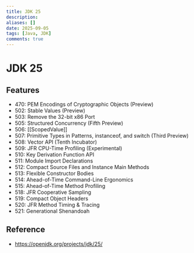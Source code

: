 ```yaml
---
title: JDK 25
description:
aliases: []
date: 2025-09-05
tags: [Java, JDK]
comments: true
---
```

# JDK 25
## Features
- 470: PEM Encodings of Cryptographic Objects (Preview)
- 502: Stable Values (Preview)
- 503: Remove the 32-bit x86 Port
- 505: Structured Concurrency (Fifth Preview)
- 506: [[ScopedValue]]
- 507: Primitive Types in Patterns, instanceof, and switch (Third Preview)
- 508: Vector API (Tenth Incubator)
- 509: JFR CPU-Time Profiling (Experimental)
- 510: Key Derivation Function API
- 511: Module Import Declarations
- 512: Compact Source Files and Instance Main Methods
- 513: Flexible Constructor Bodies
- 514: Ahead-of-Time Command-Line Ergonomics
- 515: Ahead-of-Time Method Profiling
- 518: JFR Cooperative Sampling
- 519: Compact Object Headers
- 520: JFR Method Timing & Tracing
- 521: Generational Shenandoah

## Reference
- https://openjdk.org/projects/jdk/25/

